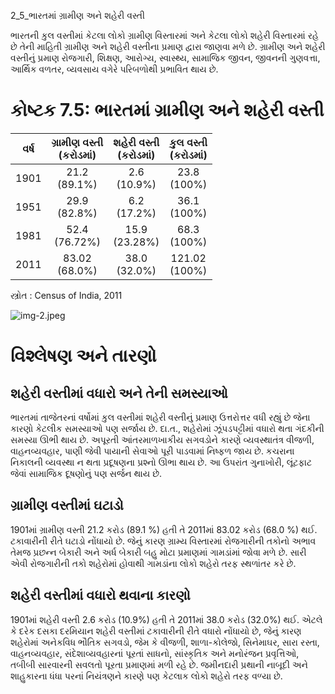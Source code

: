 2_5_ભારતમાં ગ્રામીણ અને શહેરી વસ્તી

ભારતની કુલ વસ્તીમાં કેટલા લોકો ગ્રામીણ વિસ્તારમાં અને કેટલા લોકો શહેરી વિસ્તારમાં રહે છે તેની માહિતી ગ્રામીણ અને શહેરી વસ્તીના પ્રમાણ દ્વારા જાણવા મળે છે. ગ્રામીણ અને શહેરી વસ્તીનું પ્રમાણ રોજગારી, શિક્ષણ, આરોગ્ય, સ્વાસ્થ્ય, સામાજિક જીવન, જીવનની ગુણવત્તા, આર્થિક વળતર, વ્યવસાય વગેરે પરિબળોથી પ્રભાવિત થાય છે.

# કોષ્ટક 7.5: ભારતમાં ગ્રામીણ અને શહેરી વસ્તી

| વર્ષ | ગ્રામીણ વસ્તી <br> (કરોડમાં) | શહેરી વસ્તી <br> (કરોડમાં) | કુલ વસ્તી <br> (કરોડમાં) |
| :----: | :----: | :----: | :----: |
| 1901 | 21.2 <br> $(89.1 \%)$ | 2.6 <br> $(10.9 \%)$ | 23.8 <br> $(100 \%)$ |
| 1951 | 29.9 <br> $(82.8 \%)$ | 6.2 <br> $(17.2 \%)$ | 36.1 <br> $(100 \%)$ |
| 1981 | 52.4 <br> $(76.72 \%)$ | 15.9 <br> $(23.28 \%)$ | 68.3 <br> $(100 \%)$ |
| 2011 | 83.02 <br> $(68.0 \%)$ | 38.0 <br> $(32.0 \%)$ | 121.02 <br> $(100 \%)$ |

સ્ત્રોત : Census of India, 2011

![img-2.jpeg](img-2.jpeg)

# વિશ્લેષણ અને તારણો

## શહેરી વસ્તીમાં વધારો અને તેની સમસ્યાઓ

ભારતમાં તાજેતરનાં વર્ષોમાં કુલ વસ્તીમાં શહેરી વસ્તીનું પ્રમાણ ઉત્તરોત્તર વધી રહ્યું છે જેના કારણો કેટલીક સમસ્યાઓ પણ સર્જાય છે. દા.ત., શહેરોમાં ઝૂંપડપટ્ટીમાં વધારો થતા ગંદકીની સમસ્યા ઊભી થાય છે. અપૂરતી આંતરમાળખાકીય સગવડોને કારણે વ્યવસ્થાતંત્ર વીજળી, વાહનવ્યવહાર, પાણી જેવી પાયાની સેવાઓ પૂરી પાડવામાં નિષ્ફળ જાય છે. કચરાના નિકાલની વ્યવસ્થા ન થતા પ્રદૂષણના પ્રશ્નો ઊભા થાય છે. આ ઉપરાંત ગુનાખોરી, લૂંટફાટ જેવાં સામાજિક દૂષણોનું પણ સર્જન થાય છે.

## ગ્રામીણ વસ્તીમાં ઘટાડો

1901માં ગ્રામીણ વસ્તી 21.2 કરોડ (89.1 \%) હતી તે 2011માં 83.02 કરોડ (68.0 \%) થઈ. ટકાવારીની રીતે ઘટાડો નોંધાયો છે. જેનું કારણ ગ્રામ્ય વિસ્તારમાં રોજગારીની તકોનો અભાવ તેમજ પ્રછન્ન બેકારી અને અર્ધ બેકારી બહુ મોટા પ્રમાણમાં ગામડાંમાં જોવા મળે છે. સારી એવી રોજગારીની તકો શહેરોમાં હોવાથી ગામડાંના લોકો શહેરો તરફ સ્થળાંતર કરે છે.

## શહેરી વસ્તીમાં વધારો થવાના કારણો

1901માં શહેરી વસ્તી 2.6 કરોડ ($10.9 \%$) હતી તે 2011માં 38.0 કરોડ ($32.0 \%$) થઈ. એટલે કે દરેક દસકા દરમિયાન શહેરી વસ્તીમાં ટકાવારીની રીતે વધારો નોંધાયો છે, જેનું કારણ શહેરોમાં અનેકવિધ ભૌતિક સગવડો, જેમ કે વીજળી, શાળા-કોલેજો, સિનેમાઘર, સારા રસ્તા, વાહનવ્યવહાર, સંદેશાવ્યવહારનાં પૂરતાં સાધનો, સાંસ્કૃતિક અને મનોરંજન પ્રવૃત્તિઓ, તબીબી સારવારની સવલતો પૂરતા પ્રમાણમાં મળી રહે છે. જમીનદારી પ્રથાની નાબૂદી અને શાહુકારના ધંધા પરનાં નિયંત્રણને કારણે પણ કેટલાક લોકો શહેરો તરફ વળ્યા છે.
